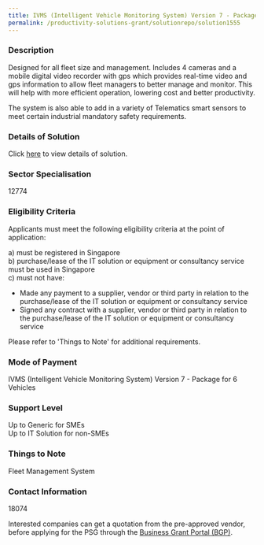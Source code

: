 ```yaml
---
title: IVMS (Intelligent Vehicle Monitoring System) Version 7 - Package for 6 Vehicles
permalink: /productivity-solutions-grant/solutionrepo/solution1555
---
```


### Description

Designed for all fleet size and management. 
Includes 4 cameras and a mobile digital video recorder with gps which provides real-time video and gps information to allow fleet managers to better manage and monitor. This will help with more efficient operation, lowering cost and better productivity.   

The system is also able to add in a variety of Telematics smart sensors to meet certain industrial mandatory safety requirements.

### Details of Solution

Click <a href='SMARTCOMM ELECTRONICS PTE LTD' target='_blank' rel='noopener'>here</a> to view details of solution.

### Sector Specialisation

 12774 

### Eligibility Criteria

Applicants must meet the following eligibility criteria at the point of application:

a) must be registered in Singapore <br>
b) purchase/lease of the IT solution or equipment or consultancy service must be used in Singapore <br>
c) must not have:
- Made any payment to a supplier, vendor or third party in relation to the purchase/lease of the IT solution or equipment or consultancy service
- Signed any contract with a supplier, vendor or third party in relation to the purchase/lease of the IT solution or equipment or consultancy service

Please refer to 'Things to Note' for additional requirements.

### Mode of Payment
IVMS (Intelligent Vehicle Monitoring System) Version 7 - Package for 6 Vehicles

### Support Level
Up to Generic for SMEs <br>
Up to IT Solution for non-SMEs

### Things to Note
Fleet Management System

### Contact Information
18074

Interested companies can get a quotation from the pre-approved vendor, before applying for the PSG through the <a target='_blank' rel='noopener' href='https://www.businessgrants.gov.sg/'>Business Grant Portal (BGP)</a>.
